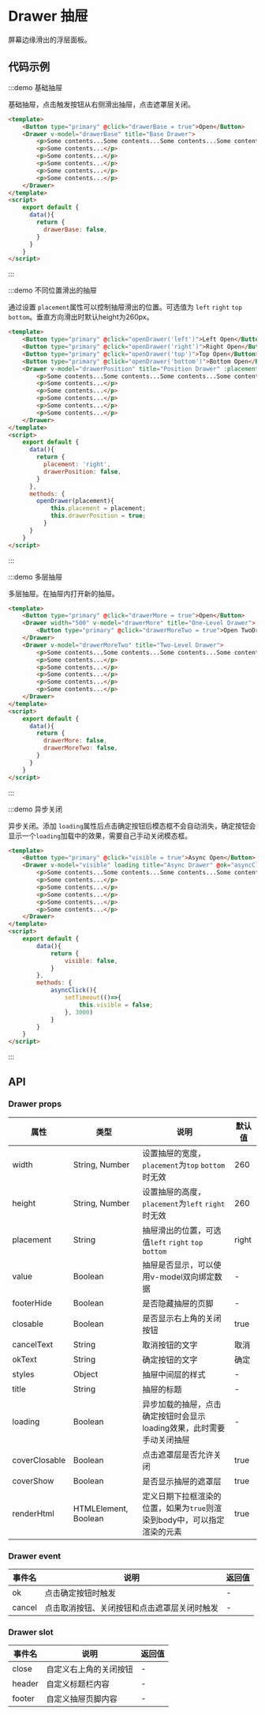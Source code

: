# Drawer 抽屉

屏幕边缘滑出的浮层面板。

## 代码示例


:::demo 基础抽屉

基础抽屉，点击触发按钮从右侧滑出抽屉，点击遮罩层关闭。

```html
<template>
    <Button type="primary" @click="drawerBase = true">Open</Button>
    <Drawer v-model="drawerBase" title="Base Drawer">
        <p>Some contents...Some contents...Some contents...Some contents...Some contents...</p>
        <p>Some contents...</p>
        <p>Some contents...</p>
        <p>Some contents...</p>
        <p>Some contents...</p>
        <p>Some contents...</p>
    </Drawer>
</template>
<script>
    export default {
      data(){
        return {
          drawerBase: false,
        }
      }
    }
</script>

```

:::


:::demo 不同位置滑出的抽屉

通过设置 `placement`属性可以控制抽屉滑出的位置。可选值为 `left` `right` `top` `bottom`。垂直方向滑出时默认height为260px。

```html
<template>
    <Button type="primary" @click="openDrawer('left')">Left Open</Button>
    <Button type="primary" @click="openDrawer('right')">Right Open</Button>
    <Button type="primary" @click="openDrawer('top')">Top Open</Button>
    <Button type="primary" @click="openDrawer('bottom')">Bottom Open</Button>
    <Drawer v-model="drawerPosition" title="Position Drawer" :placement="placement">
        <p>Some contents...Some contents...Some contents...Some contents...Some contents...</p>
        <p>Some contents...</p>
        <p>Some contents...</p>
        <p>Some contents...</p>
        <p>Some contents...</p>
        <p>Some contents...</p>
    </Drawer>
</template>
<script>
    export default {
      data(){
        return {
          placement: 'right',
          drawerPosition: false,
        }
      },
      methods: {
        openDrawer(placement){
            this.placement = placement;
            this.drawerPosition = true;
          }
      }
    }
</script>

```

:::


:::demo 多层抽屉

多层抽屉。在抽屉内打开新的抽屉。

```html
<template>
    <Button type="primary" @click="drawerMore = true">Open</Button>
    <Drawer width="500" v-model="drawerMore" title="One-Level Drawer">
        <Button type="primary" @click="drawerMoreTwo = true">Open TwoDrawer</Button>
    </Drawer>
    <Drawer v-model="drawerMoreTwo" title="Two-Level Drawer">
        <p>Some contents...Some contents...Some contents...Some contents...Some contents...</p>
        <p>Some contents...</p>
        <p>Some contents...</p>
        <p>Some contents...</p>
        <p>Some contents...</p>
        <p>Some contents...</p>
    </Drawer>
</template>
<script>
    export default {
      data(){
        return {
          drawerMore: false,
          drawerMoreTwo: false,
        }
      }
    }
</script>

```

:::



:::demo 异步关闭

异步关闭。添加 `loading`属性后点击确定按钮后模态框不会自动消失，确定按钮会显示一个`loading`加载中的效果，需要自己手动关闭模态框。

```html
<template>
    <Button type="primary" @click="visible = true">Async Open</Button>
    <Drawer v-model="visible" loading title="Async Drawer" @ok="asyncClick">
        <p>Some contents...Some contents...Some contents...Some contents...Some contents...</p>
        <p>Some contents...</p>
        <p>Some contents...</p>
        <p>Some contents...</p>
        <p>Some contents...</p>
        <p>Some contents...</p>
    </Drawer>
</template>
<script>
    export default {
        data(){
            return {
                visible: false,
            }
        },
        methods: {
            asyncClick(){
                setTimeout(()=>{
                    this.visible = false;
                }, 3000)
            }
        }
    }
</script>

```

:::



## API

### Drawer props

| 属性 | 类型 | 说明 | 默认值 |
| ---- | ---- | ---- | ---- |
| width | String, Number | 设置抽屉的宽度，`placement`为`top` `bottom`时无效 | 260 |
| height | String, Number | 设置抽屉的高度，`placement`为`left` `right`时无效 | 260 |
| placement | String | 抽屉滑出的位置，可选值`left` `right` `top` `bottom` | right |
| value | Boolean | 抽屉是否显示，可以使用v-model双向绑定数据 | - |
| footerHide | Boolean | 是否隐藏抽屉的页脚 | - |
| closable | Boolean | 是否显示右上角的关闭按钮 | true |
| cancelText | String | 取消按钮的文字 | 取消 |
| okText | String | 确定按钮的文字 | 确定 |
| styles | Object | 抽屉中间层的样式 | - |
| title | String | 抽屉的标题 | - |
| loading | Boolean | 异步加载的抽屉，点击确定按钮时会显示loading效果，此时需要手动关闭抽屉 | - |
| coverClosable | Boolean | 点击遮罩层是否允许关闭 | true |
| coverShow | Boolean | 是否显示抽屉的遮罩层 | true |
| renderHtml | HTMLElement, Boolean | 定义日期下拉框渲染的位置，如果为`true`则渲染到body中，可以指定渲染的元素 | true |


### Drawer event

| 事件名 | 说明 | 返回值 |
| ---- | ---- | ---- |
| ok | 点击确定按钮时触发 | - |
| cancel | 点击取消按钮、关闭按钮和点击遮罩层关闭时触发 | - |


### Drawer slot

| 事件名 | 说明 | 返回值 |
| ---- | ---- | ---- |
| close | 自定义右上角的关闭按钮 | - |
| header | 自定义标题栏内容 | - |
| footer | 自定义抽屉页脚内容 | - |

